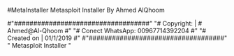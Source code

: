 #MetaInstaller
Metasploit Installer By Ahmed AlQhoom


#"###################################"
"# Copyright:  |  # Ahmed@Al-Qhoom #"
"# Conect WhatsApp: 00967714392204 #"
"# Created on  |      01/1/2019    #"
#"###################################"
  "     Metasploit Installer     "

